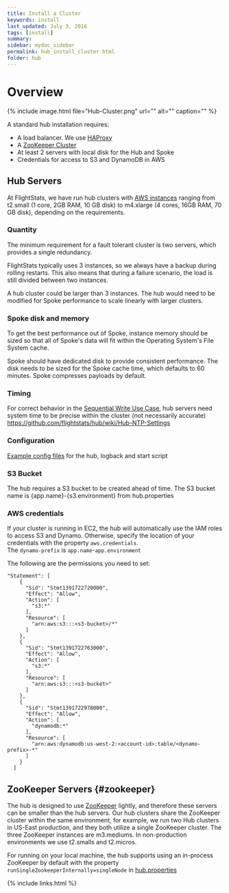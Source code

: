 ```yaml
---
title: Install a Cluster
keywords: install
last_updated: July 3, 2016
tags: [install]
summary: 
sidebar: mydoc_sidebar
permalink: hub_install_cluster.html
folder: hub
---
```


# Overview

{% include image.html file="Hub-Cluster.png" url="" alt="" caption="" %}

A standard hub installation requires:

* A load balancer.  We use [HAProxy](http://www.haproxy.org/)
* A [ZooKeeper Cluster](#zookeeper)
* At least 2 servers with local disk for the Hub and Spoke
* Credentials for access to S3 and DynamoDB in AWS 

## Hub Servers

At FlightStats, we have run hub clusters with [AWS instances](https://aws.amazon.com/ec2/instance-types/) ranging from t2.small (1 core, 2GB RAM, 10 GB disk) 
to m4.xlarge (4 cores, 16GB RAM, 70 GB disk), depending on the requirements.  

### Quantity

The minimum requirement for a fault tolerant cluster is two servers, which provides a single redundancy.

FlightStats typically uses 3 instances, so we always have a backup during rolling restarts.  This also means that during a failure scenario, the load is still divided between two instances.

A hub cluster could be larger than 3 instances.  The hub would need to be modified for Spoke performance to scale linearly with larger clusters.

### Spoke disk and memory

To get the best performance out of Spoke, instance memory should be sized so that all of Spoke's data will fit within the Operating System's File System cache.

Spoke should have dedicated disk to provide consistent performance.  The disk needs to be sized for the Spoke cache time, which defaults to 60 minutes.  Spoke compresses payloads by default.

### Timing

For correct behavior in the [Sequential Write Use Case](hub_other_use_cases.html), hub servers need system time to be precise within the cluster (not necessarily accurate) https://github.com/flightstats/hub/wiki/Hub-NTP-Settings

### Configuration

[Example config files](https://github.com/flightstats/hub/blob/master/cluster/) for the hub, logback and start script

### S3 Bucket

The hub requires a S3 bucket to be created ahead of time.
The S3 bucket name is {app.name}-{s3.environment} from hub.properties

### AWS credentials

If your cluster is running in EC2, the hub will automatically use the IAM roles to access S3 and Dynamo.
Otherwise, specify the location of your credentials with the property `aws.credentials`.   
The `dynamo-prefix` is `app.name`-`app.environment`

The following are the permissions you need to set:

```
"Statement": [
    {
      "Sid": "Stmt1391722720000",
      "Effect": "Allow",
      "Action": [
        "s3:*"
      ],
      "Resource": [
        "arn:aws:s3:::<s3-bucket>/*"
      ]
    },
    {
      "Sid": "Stmt1391722763000",
      "Effect": "Allow",
      "Action": [
        "s3:*"
      ],
      "Resource": [
        "arn:aws:s3:::<s3-bucket>"
      ]
    },
    {
      "Sid": "Stmt1391722978000",
      "Effect": "Allow",
      "Action": [
        "dynamodb:*"
      ],
      "Resource": [
        "arn:aws:dynamodb:us-west-2:<account-id>:table/<dynamo-prefix>-*"
      ]
    }
  ]
```

## ZooKeeper Servers {#zookeeper}

The hub is designed to use [ZooKeeper](https://zookeeper.apache.org/doc/trunk/zookeeperAdmin.html) lightly, and therefore these servers can be smaller than the hub servers.
Our hub clusters share the ZooKeeper cluster within the same environment, for example, we run two Hub clusters in US-East production, and they both utilize a single ZooKeeper cluster. 
The three ZooKeeper instances are m3.mediums.  In non-production environments we use t2.smalls and t2.micros.

For running on your local machine, the hub supports using an in-process ZooKeeper by default with the property `runSingleZookeeperInternally=singleNode` in 
[hub.properties](https://github.com/flightstats/hub/blob/master/src/main/resources/hub.properties)

{% include links.html %}